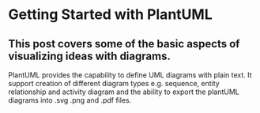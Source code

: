 # Getting Started with PlantUML

## This post covers some of the basic aspects of visualizing ideas with diagrams.

PlantUML provides the capability to define UML diagrams with plain text. It support creation of different diagram types e.g. sequence, entity relationship and activity  diagram and the ability to export the plantUML diagrams into .svg .png and .pdf files.
